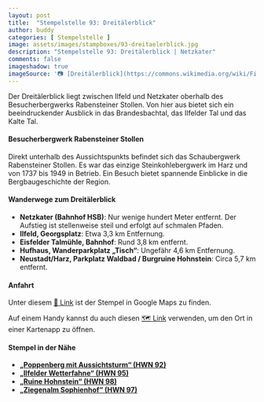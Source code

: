 ```yaml
---
layout: post
title:  "Stempelstelle 93: Dreitälerblick"
author: buddy
categories: [ Stempelstelle ]
image: assets/images/stampboxes/93-dreitaelerblick.jpg
description: "Stempelstelle 93: Dreitälerblick | Netzkater"
comments: false
imageshadow: true
imageSource: '📷 [Dreitälerblick](https://commons.wikimedia.org/wiki/File:Dreit%C3%A4lerblick.jpg) von <a href="//commons.wikimedia.org/wiki/User:B.Thomas95" title="User:B.Thomas95">Thomas Binder</a> unter Lizenz [CC BY-SA 4.0](https://creativecommons.org/licenses/by-sa/4.0)'
---
```


Der Dreitälerblick liegt zwischen Ilfeld und Netzkater oberhalb des Besucherbergwerks Rabensteiner Stollen. Von hier aus bietet sich ein beeindruckender Ausblick in das Brandesbachtal, das Ilfelder Tal und das Kalte Tal.

#### Besucherbergwerk Rabensteiner Stollen

Direkt unterhalb des Aussichtspunkts befindet sich das Schaubergwerk Rabensteiner Stollen. Es war das einzige Steinkohlebergwerk im Harz und von 1737 bis 1949 in Betrieb. Ein Besuch bietet spannende Einblicke in die Bergbaugeschichte der Region.

#### Wanderwege zum Dreitälerblick

- **Netzkater (Bahnhof HSB)**: Nur wenige hundert Meter entfernt. Der Aufstieg ist stellenweise steil und erfolgt auf schmalen Pfaden.
- **Ilfeld, Georgsplatz**: Etwa 3,3 km Entfernung.
- **Eisfelder Talmühle, Bahnhof**: Rund 3,8 km entfernt.
- **Hufhaus, Wanderparkplatz „Tisch“**: Ungefähr 4,6 km Entfernung.
- **Neustadt/Harz, Parkplatz Waldbad / Burgruine Hohnstein**: Circa 5,7 km entfernt.

#### Anfahrt

Unter diesem [📍 Link](https://www.google.com/maps/dir/?api=1&origin=&destination=51.60127%2C%2010.79257) ist der Stempel in Google Maps zu finden.

<div class="android-only">
  Auf einem Handy kannst du auch diesen 
  <a href="geo:51.60127,10.79257">🗺️ Link</a> 
  verwenden, um den Ort in einer Kartenapp zu öffnen.
  <p></p>
</div>

#### Stempel in der Nähe

- [**„Poppenberg mit Aussichtsturm“ (HWN 92)**](/stempelstelle-92-poppenberg-mit-aussichtsturm-mit-aussichtsturm)
- [**„Ilfelder Wetterfahne“ (HWN 95)**](/stempelstelle-95-ilfelder-wetterfahne)
- [**„Ruine Hohnstein“ (HWN 98)**](/stempelstelle-98-ruine-hohnstein)
- [**„Ziegenalm Sophienhof“ (HWN 97)**](/stempelstelle-97-ziegenalm-sophienhof)
